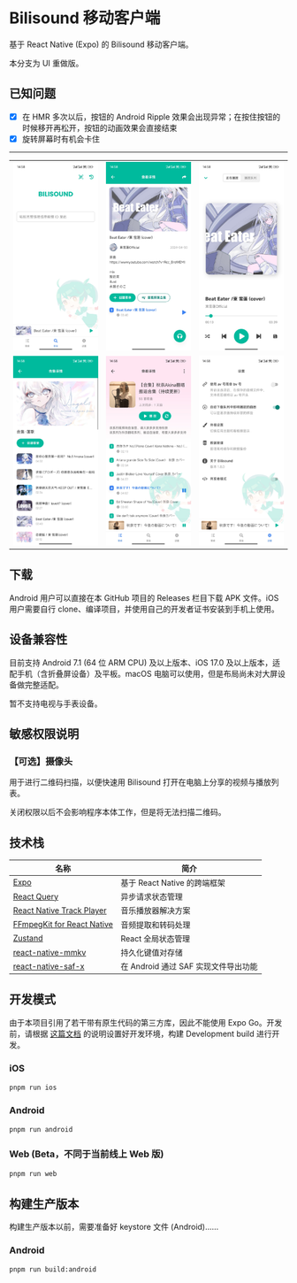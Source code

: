 # Bilisound 移动客户端

基于 React Native (Expo) 的 Bilisound 移动客户端。

本分支为 UI 重做版。

## 已知问题

- [x] 在 HMR 多次以后，按钮的 Android Ripple 效果会出现异常；在按住按钮的时候移开再松开，按钮的动画效果会直接结束
- [x] 旋转屏幕时有机会卡住

---

<table>
<tbody>
<tr>
<td><img src=".github/assets/Screenshot_2024-10-03-14-58-03-293_moe.bilisound.app.jpg" alt="首页"></td>
<td><img src=".github/assets/Screenshot_2024-10-03-14-58-10-400_moe.bilisound.app.jpg" alt="详情"></td>
<td><img src=".github/assets/Screenshot_2024-10-03-14-58-14-386_moe.bilisound.app.jpg" alt="正在播放"></td>
</tr>
<tr>
<td><img src=".github/assets/Screenshot_2024-10-03-14-58-18-556_moe.bilisound.app.jpg" alt="合集"></td>
<td><img src=".github/assets/Screenshot_2024-10-03-14-58-29-386_moe.bilisound.app.jpg" alt="歌单"></td>
<td><img src=".github/assets/Screenshot_2024-10-03-14-58-35-375_moe.bilisound.app.jpg" alt="设置"></td>
</tr>
</tbody>
</table>

## 下载

Android 用户可以直接在本 GitHub 项目的 Releases 栏目下载 APK 文件。iOS 用户需要自行 clone、编译项目，并使用自己的开发者证书安装到手机上使用。

## 设备兼容性

目前支持 Android 7.1 (64 位 ARM CPU) 及以上版本、iOS 17.0 及以上版本，适配手机（含折叠屏设备）及平板。macOS 电脑可以使用，但是布局尚未对大屏设备做完整适配。

暂不支持电视与手表设备。

## 敏感权限说明

### 【可选】摄像头

用于进行二维码扫描，以便快速用 Bilisound 打开在电脑上分享的视频与播放列表。

关闭权限以后不会影响程序本体工作，但是将无法扫描二维码。

## 技术栈

| 名称                                                                    | 简介                                 |
|-----------------------------------------------------------------------|------------------------------------|
| [Expo](https://expo.dev/)                                             | 基于 React Native 的跨端框架              |
| [React Query](https://tanstack.com/query/latest)                      | 异步请求状态管理                           |
| [React Native Track Player](https://rntp.dev/)                        | 音乐播放器解决方案                          |
| [FFmpegKit for React Native](https://github.com/arthenica/ffmpeg-kit) | 音频提取和转码处理                          |
| [Zustand](https://zustand-demo.pmnd.rs/)                              | React 全局状态管理                       |
| [react-native-mmkv](https://github.com/mrousavy/react-native-mmkv)    | 持久化键值对存储                           |
| [react-native-saf-x](https://github.com/jd1378/react-native-saf-x)    | 在 Android 通过 SAF 实现文件导出功能          |

## 开发模式

由于本项目引用了若干带有原生代码的第三方库，因此不能使用 Expo Go。开发前，请根据 [这篇文档](https://docs.expo.dev/guides/local-app-development/) 的说明设置好开发环境，构建 Development build 进行开发。

### iOS

```bash
pnpm run ios
```

### Android

```bash
pnpm run android
```

### Web (Beta，不同于当前线上 Web 版)

```bash
pnpm run web
```

## 构建生产版本

构建生产版本以前，需要准备好 keystore 文件 (Android)……

### Android

```bash
pnpm run build:android
```
